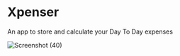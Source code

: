# Xpenser
An app to store and calculate your Day To Day expenses

![Screenshot (40)](https://user-images.githubusercontent.com/55401147/94360996-dc0c7900-00ce-11eb-98d4-3d7e6df37cff.png)
